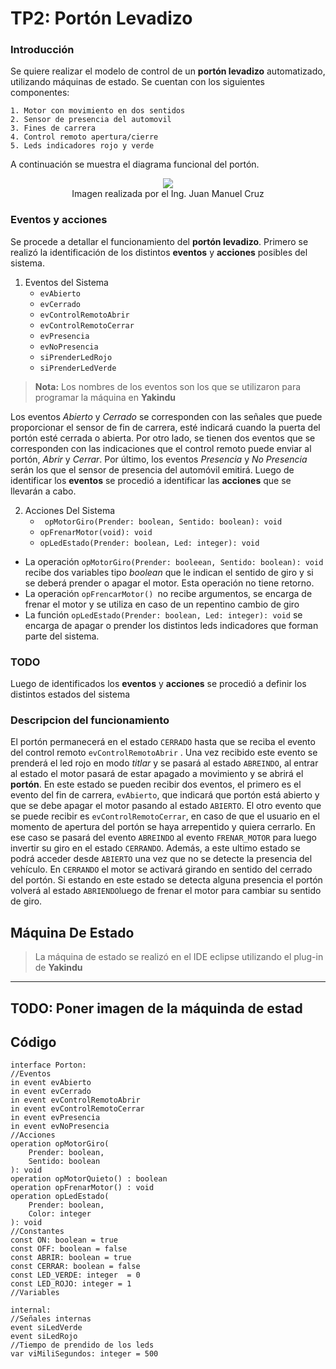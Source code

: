 # TP2: Portón Levadizo
### Introducción 
Se quiere realizar el modelo de control de un **portón levadizo** automatizado, utilizando máquinas de estado. Se cuentan con los siguientes componentes:
```
1. Motor con movimiento en dos sentidos
2. Sensor de presencia del automovil
3. Fines de carrera
4. Control remoto apertura/cierre
5. Leds indicadores rojo y verde
```
A continuación se muestra el diagrama funcional del portón.

<div style="align: center; text-align:center;">
<img src="http://drive.google.com/uc?export=view&id=1BF9C9t_fUU7K48wcl0_z1Dav8f5bp2n_" />
<div>Imagen realizada por el Ing. Juan Manuel Cruz</div>
</div>

### Eventos y acciones
Se procede a detallar el funcionamiento del **portón levadizo**. Primero se realizó la identificación de los distintos **eventos** y **acciones**  posibles del sistema.

1. Eventos del Sistema
	- `evAbierto`
	- `evCerrado`
	- `evControlRemotoAbrir`
	- `evControlRemotoCerrar`
	-  `evPresencia`
	- `evNoPresencia`
	- `siPrenderLedRojo`
	- `siPrenderLedVerde`

> **Nota:** Los nombres de los eventos son los que se utilizaron para programar la máquina en **Yakindu**

Los eventos *Abierto* y *Cerrado* se corresponden con las señales que puede proporcionar el sensor de fin de carrera, esté indicará cuando la puerta del portón esté cerrada o abierta. Por otro lado, se tienen dos eventos que se corresponden con las indicaciones que el control remoto puede enviar al portón, *Abrir* y *Cerrar*. Por último, los eventos *Presencia* y *No Presencia* serán los que el sensor de presencia del automóvil emitirá. Luego de identificar los **eventos** se procedió a identificar las **acciones** que se llevarán a cabo.

2. Acciones Del Sistema
	* ` opMotorGiro(Prender: boolean, Sentido: boolean): void`
	*  `opFrenarMotor(void): void`
	* `opLedEstado(Prender: boolean, Led: integer): void`

* La operación `opMotorGiro(Prender: booleean, Sentido: boolean): void` recibe dos variables tipo *boolean* que le indican el sentido de giro y si se deberá prender o apagar el motor. Esta operación no tiene retorno.
* La operación  `opFrencarMotor() `no recibe argumentos, se encarga de frenar el motor y se utiliza en caso de un repentino cambio de giro
* La función `opLedEstado(Prender: boolean, Led: integer): void` se encarga de apagar o prender los distintos leds indicadores que forman parte del sistema. 

### TODO
Luego de identificados los **eventos** y **acciones** se procedió a definir los distintos estados del sistema

### Descripcion del funcionamiento

El portón permanecerá en el estado `CERRADO` hasta que se reciba el evento del control remoto `evControlRemotoAbrir` . Una vez recibido este evento se prenderá el led rojo en modo *titlar* y se pasará al estado `ABREINDO`, al entrar al estado el motor pasará de estar apagado a movimiento y se abrirá el **portón**.  En este estado se pueden recibir dos eventos, el primero es el evento del fin de carrera, `evAbierto`, que indicará que portón está abierto y que se debe apagar el motor pasando al estado `ABIERTO`. El otro evento que se puede recibir es `evControlRemotoCerrar`, en caso de que el usuario en el momento de apertura del portón se haya arrepentido y quiera cerrarlo. En ese caso se pasará del evento `ABREINDO` al evento `FRENAR_MOTOR` para luego invertir su giro en el estado `CERRANDO`.  Además, a este ultimo estado se podrá acceder desde `ABIERTO` una vez que no se detecte la presencia del vehículo.  En `CERRANDO` el motor se activará girando en sentido del cerrado del portón. Si estando en este estado se detecta alguna presencia el portón volverá al estado `ABRIENDO`luego de frenar el motor para cambiar su sentido de giro. 

## Máquina De Estado
> La máquina de estado se realizó en el IDE eclipse utilizando el plug-in de **Yakindu**
---
TODO: Poner imagen de la máquinda de estad
---
## Código

```
interface Porton:
//Eventos
in event evAbierto
in event evCerrado
in event evControlRemotoAbrir
in event evControlRemotoCerrar
in event evPresencia
in event evNoPresencia
//Acciones
operation opMotorGiro(
	Prender: boolean,
	Sentido: boolean
): void
operation opMotorQuieto() : boolean
operation opFrenarMotor() : void
operation opLedEstado(
	Prender: boolean,
	Color: integer
): void
//Constantes
const ON: boolean = true
const OFF: boolean = false
const ABRIR: boolean = true
const CERRAR: boolean = false
const LED_VERDE: integer  = 0
const LED_ROJO: integer = 1
//Variables

internal:
//Señales internas
event siLedVerde
event siLedRojo
//Tiempo de prendido de los leds
var viMiliSegundos: integer = 500
```
